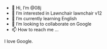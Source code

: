 - 👋 Hi, I’m @08j
- 👀 I’m interested in Lawnchair lawnchair v12
- 🌱 I’m currently learning English
- 💞️ I’m looking to collaborate on Google
- 📫 How to reach me ...

<!---
08j/08j is a ✨ special ✨ repository because its `README.md` (this file) appears on your GitHub profile.
You can click the Preview link to take a look at your changes.
--->
I love Google.
